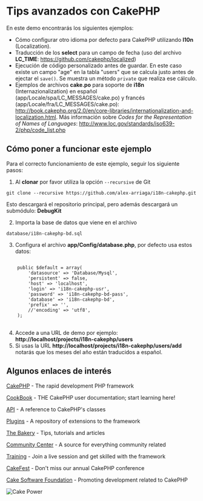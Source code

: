 Tips avanzados con CakePHP
==========================

En este demo encontrarás los siguientes ejemplos:

- Cómo configurar otro idioma por defecto para CakePHP utilizando **l10n** (Localization).
- Traducción de los **select** para un campo de fecha (uso del archivo **LC_TIME**: https://github.com/cakephp/localized)
- Ejecución de código personalizado antes de guardar. En este caso existe un campo "age" en la tabla "users" que se calcula justo antes de ejectar el `save()`. Se muestra un método `private` que realiza ese cálculo.
- Ejemplos de archivos **cake.po** para soporte de **i18n** (Internazionalization) en español (app/Locale/spa/LC_MESSAGES/cake.po) y francés (app/Locale/fra/LC_MESSAGES/cake.po): http://book.cakephp.org/2.0/en/core-libraries/internationalization-and-localization.html. Más información sobre *Codes for the Representation of Names of Languages*: http://www.loc.gov/standards/iso639-2/php/code_list.php

Cómo poner a funcionar este ejemplo
-----------------------------------

Para el correcto funcionamiento de este ejemplo, seguir los siguiente pasos:

1. Al **clonar** por favor utiliza la opción `--recursive` de Git

`git clone --recursive https://github.com/alex-arriaga/i18n-cakephp.git`

Esto descargará el repositorio principal, pero además descargará un submódulo: **DebugKit**

2. Importa la base de datos que viene en el archivo

`database/i18n-cakephp-bd.sql`

3. Configura el archivo **app/Config/database.php**, por defecto usa estos datos:
<pre>
<code>
    public $default = array(
		'datasource' => 'Database/Mysql',
		'persistent' => false,
		'host' => 'localhost',
		'login' => 'i18n-cakephp-usr',
		'password' => 'i18n-cakephp-bd-pass',
		'database' => 'i18n-cakephp-bd',
		'prefix' => '',
		//'encoding' => 'utf8',
	);
</code>
</pre>

4. Accede a una URL de demo por ejemplo: **http://localhost/projects/i18n-cakephp/users**
5. Si usas la URL **http://localhost/projects/i18n-cakephp/users/add** notarás que los meses del año están traducidos a español.

Algunos enlaces de interés
--------------------------

[CakePHP](http://www.cakephp.org) - The rapid development PHP framework

[CookBook](http://book.cakephp.org) - THE CakePHP user documentation; start learning here!

[API](http://api.cakephp.org) - A reference to CakePHP's classes

[Plugins](http://plugins.cakephp.org/) - A repository of extensions to the framework

[The Bakery](http://bakery.cakephp.org) - Tips, tutorials and articles

[Community Center](http://community.cakephp.org) - A source for everything community related

[Training](http://training.cakephp.org) - Join a live session and get skilled with the framework

[CakeFest](http://cakefest.org) - Don't miss our annual CakePHP conference

[Cake Software Foundation](http://cakefoundation.org) - Promoting development related to CakePHP

![Cake Power](https://raw.github.com/cakephp/cakephp/master/lib/Cake/Console/Templates/skel/webroot/img/cake.power.gif)
